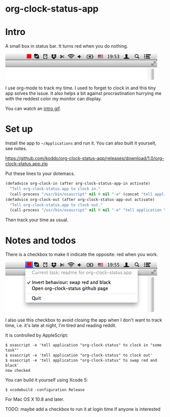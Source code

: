 org-clock-status-app
======

# Intro

A small box in status bar. It turns red when you do nothing.

![](intro.png?raw=true)

I use org-mode to track my time. I used to forget to clock in and this tiny app solves the issue. It also helps a bit against procrastination hurrying me with the reddest color my monitor can display.

You can watch an [intro gif](intro.gif?raw=true).


# Set up

Install the app to `~/Applications` and run it. You can also built it yourselt, see notes.

https://github.com/koddo/org-clock-status-app/releases/download/1.0/org-clock-status.app.zip

Put these lines to your dotemacs.

```lisp
(defadvice org-clock-in (after org-clock-status-app-in activate)
  "Tell org-clock-status.app to clock in."
  (call-process "/usr/bin/osascript" nil 0 nil "-e" (concat "tell application \"org-clock-status\" to clock in \"" org-clock-current-task "\"")))
(defadvice org-clock-out (after org-clock-status-app-out activate)
  "Tell org-clock-status.app to clock out."
  (call-process "/usr/bin/osascript" nil 0 nil "-e" "tell application \"org-clock-status\" to clock out"))
```

Then track your time as usual.


# Notes and todos

There is a checkbox to make it indicate the opposite: red when you work.

![](swap_red_and_black.png?raw=true)

I also use this checkbox to avoid closing the app when I don't want to track time, i.e. it's late at night, I'm tired and reading reddit.

It is controlled by AppleScript:

```
$ osascript -e 'tell application "org-clock-status" to clock in "some task"'
$ osascript -e 'tell application "org-clock-status" to clock out'
$ osascript -e 'tell application "org-clock-status" to swap red and black'
now checked
```

You can build it yourself using Xcode 5:

```
$ xcodebuild -configuration Release
```

For Mac OS X 10.8 and later.

TODO: maybe add a checkbox to run it at login time if anyone is interested



